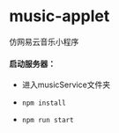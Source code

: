 # music-applet
仿网易云音乐小程序

#### 启动服务器：

- 进入musicService文件夹

- ````
  npm install
  ````

- ````
  npm run start
  ````
